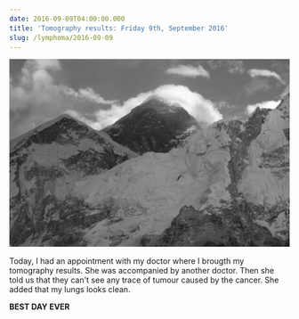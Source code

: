 ```yaml
---
date: 2016-09-09T04:00:00.000
title: 'Tomography results: Friday 9th, September 2016'
slug: /lymphoma/2016-09-09
---
```


![](/images/lymphoma/odm8bbyJDn1vsn3evo1.jpg)

Today, I had an appointment with my doctor where I brougth my tomography results. She was accompanied by another doctor. Then she told us that they can't see any trace of tumour caused by the cancer. She added that my lungs looks clean.

**BEST DAY EVER**
